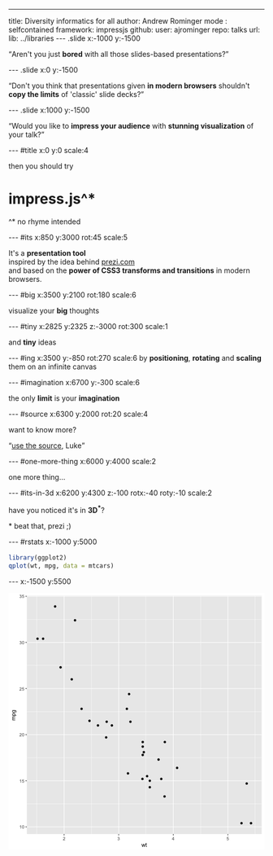 ---
title: Diversity informatics for all
author: Andrew Rominger
mode  : selfcontained
framework: impressjs
github:
  user: ajrominger
  repo: talks 
url:
  lib: ../libraries
--- .slide x:-1000 y:-1500

<q>Aren't you just **bored** with all those slides-based presentations?</q>

--- .slide x:0 y:-1500

<q>Don't you think that presentations given **in modern browsers** shouldn't **copy the limits** of 'classic' slide decks?</q>

--- .slide x:1000 y:-1500

<q>Would you like to **impress your audience** with **stunning visualization** of your talk?</q>

--- #title x:0 y:0 scale:4

<span class="try">then you should try</span>
# impress.js^*
<span class="footnote">^* no rhyme intended</span>

--- #its x:850 y:3000 rot:45 scale:5

 It's a **presentation tool** <br/>
inspired by the idea behind [prezi.com](http://prezi.com) <br/>
and based on the **power of CSS3 transforms and transitions** in modern browsers.

--- #big x:3500 y:2100 rot:180 scale:6

visualize your <b>big</b> <span class="thoughts">thoughts</span>

--- #tiny x:2825 y:2325 z:-3000 rot:300 scale:1

and **tiny** ideas

--- #ing x:3500 y:-850 rot:270 scale:6
by <b class="positioning">positioning</b>, <b class="rotating">rotating</b> and <b class="scaling">scaling</b> them on an infinite canvas

--- #imagination x:6700 y:-300 scale:6

the only **limit** is your <b class="imagination">imagination</b>

--- #source x:6300 y:2000 rot:20 scale:4

want to know more?

<q>[use the source](http://github.com/bartaz/impress.js), Luke</q>

--- #one-more-thing x:6000 y:4000 scale:2

one more thing...

--- #its-in-3d x:6200 y:4300 z:-100 rotx:-40 roty:-10 scale:2

<span class="have">have</span> <span class="you">you</span> <span class="noticed">noticed</span> <span class="its">it's</span> <span class="in">in</span> <b>3D<sup>*</sup></b>?

<span class="footnote">* beat that, prezi ;)</span>

--- #rstats x:-1000 y:5000


```r
library(ggplot2)
qplot(wt, mpg, data = mtcars)
```

--- x:-1500 y:5500

![plot of chunk unnamed-chunk-2](assets/fig/unnamed-chunk-2-1.png)


  
